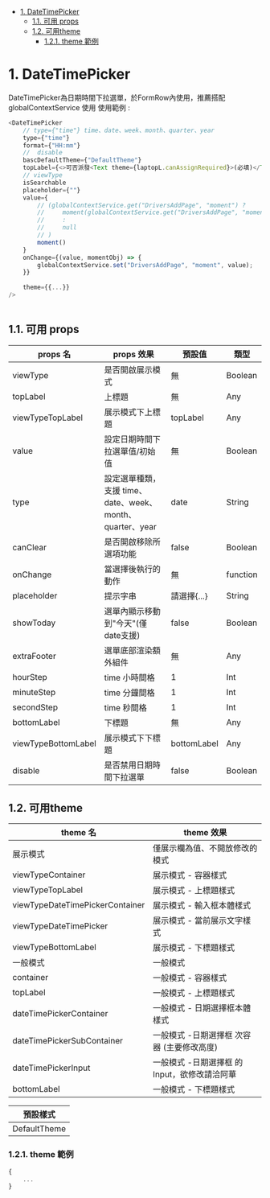 - [1. DateTimePicker](#1-datetimepicker)
  - [1.1. 可用 props](#11-可用-props)
  - [1.2. 可用theme](#12-可用theme)
    - [1.2.1. theme 範例](#121-theme-範例)

# 1. DateTimePicker

DateTimePicker為日期時間下拉選單，於FormRow內使用，推薦搭配 globalContextService 使用
使用範例 : 

```js
<DateTimePicker
    // type={"time"} time、date、week、month、quarter、year
    type={"time"}
    format={"HH:mm"}
    //  disable
    bascDefaultTheme={"DefaultTheme"}
    topLabel={<>可否派發<Text theme={laptopL.canAssignRequired}>(必填)</Text></>}
    // viewType
    isSearchable
    placeholder={""}
    value={
        // (globalContextService.get("DriversAddPage", "moment") ?
        //     moment(globalContextService.get("DriversAddPage", "moment"), "HH:mm")
        //     :
        //     null
        // )
        moment()
    }
    onChange={(value, momentObj) => {
        globalContextService.set("DriversAddPage", "moment", value);
    }}
  
    theme={{...}}
/>
                      
```

## 1.1. 可用 props

| props 名            | props 效果                                                | 預設值      | 類型     |
| ------------------- | --------------------------------------------------------- | ----------- | -------- |
| viewType            | 是否開啟展示模式                                          | 無          | Boolean  |
| topLabel            | 上標題                                                    | 無          | Any      |
| viewTypeTopLabel    | 展示模式下上標題                                          | topLabel    | Any      |
| value               | 設定日期時間下拉選單值/初始值                             | 無          | Boolean  |
| type                | 設定選單種類，支援 time、date、week、month、quarter、year | date        | String   |
| canClear            | 是否開啟移除所選項功能                                    | false       | Boolean  |
| onChange            | 當選擇後執行的動作                                        | 無          | function |
| placeholder         | 提示字串                                                  | 請選擇{...} | String   |
| showToday           | 選單內顯示移動到"今天"(僅date支援)                        | false       | Boolean  |
| extraFooter         | 選單底部渲染額外組件                                      | 無          | Any      |
| hourStep            | time 小時間格                                             | 1           | Int      |
| minuteStep          | time 分鐘間格                                             | 1           | Int      |
| secondStep          | time 秒間格                                               | 1           | Int      |
| bottomLabel         | 下標題                                                    | 無          | Any      |
| viewTypeBottomLabel | 展示模式下下標題                                          | bottomLabel | Any      |
| disable             | 是否禁用日期時間下拉選單                                  | false       | Boolean  |

## 1.2. 可用theme

| theme 名                        | theme 效果                                    |
| ------------------------------- | --------------------------------------------- |
| 展示模式                        | 僅展示欄為值、不開放修改的模式                |
| viewTypeContainer               | 展示模式 - 容器樣式                           |
| viewTypeTopLabel                | 展示模式 - 上標題樣式                         |
| viewTypeDateTimePickerContainer | 展示模式 - 輸入框本體樣式                     |
| viewTypeDateTimePicker          | 展示模式 - 當前展示文字樣式                   |
| viewTypeBottomLabel             | 展示模式 - 下標題樣式                         |
| 一般模式                        | 一般模式                                      |
| container                       | 一般模式 - 容器樣式                           |
| topLabel                        | 一般模式 - 上標題樣式                         |
| dateTimePickerContainer         | 一般模式 - 日期選擇框本體樣式                 |
| dateTimePickerSubContainer      | 一般模式 -日期選擇框 次容器 (主要修改高度)    |
| dateTimePickerInput             | 一般模式 -日期選擇框 的 Input，欲修改請洽阿華 |
| bottomLabel                     | 一般模式 - 下標題樣式                         |

| 預設樣式     |
| ------------ |
| DefaultTheme |

### 1.2.1. theme 範例
```js
{
    ...
}


```